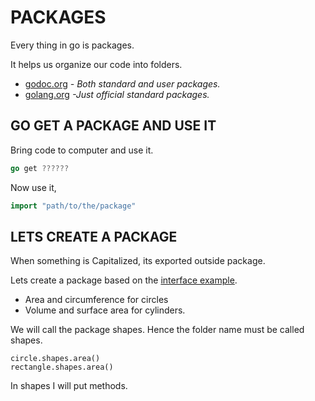 # PACKAGES

Every thing in go is packages.

It helps us organize our code into folders.

* [godoc.org](https://godoc.org/)
  _- Both standard and user packages._
* [golang.org](https://golang.org/pkg/)
  _-Just official standard packages._

## GO GET A PACKAGE AND USE IT

Bring code to computer and use it.

```go
go get ??????
```

Now use it,

```go
import "path/to/the/package"
```

## LETS CREATE A PACKAGE

When something is Capitalized, its exported outside package.

Lets create a package based on the [interface example](https://github.com/JeffDeCola/my-cheat-sheets/tree/master/software/development/languages/go-cheat-sheet/interfaces.md).

* Area and circumference for circles
* Volume and surface area for cylinders.

We will call the package shapes.  Hence the folder name must be called shapes.

    circle.shapes.area()
    rectangle.shapes.area()

In shapes I will put methods.
